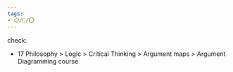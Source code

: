 ```yaml
---
tags:
- 📋/🌱/⭕
---
```




check:
- 17 Philosophy > Logic > Critical Thinking > Argument maps > Argument Diagramming course

